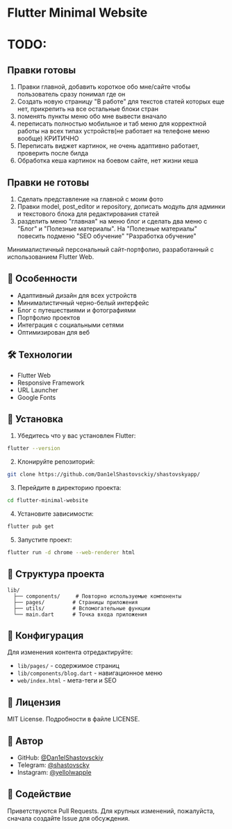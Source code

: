# Flutter Minimal Website



# TODO:

## Правки готовы
1) Правки главной, добавить короткое обо мне/сайте чтобы пользователь сразу понимал где он
2) Создать новую страницу "В работе" для текстов статей которых еще нет, прикрепить на все остальные блоки стран
3) поменять пункты меню обо мне вывести вначало
4) переписать полностью мобильное и таб меню для корректной работы на всех типах устройств(не работает на телефоне меню вообще) КРИТИЧНО
2) Переписать виджет картинок, не очень адаптивно работает, проверить после билда
4) Обработка кеша картинок на боевом сайте, нет жизни кеша


## Правки не готовы
1) Сделать представление на главной с моим фото
3) Правки model, post_editor и repository, дописать модуль для админки и текстового блока для редактирования статей
5) разделить меню "главная" на меню блог и сделать два меню с "Блог" и "Полезные материалы". На "Полезные материалы" повесить подменю "SEO обучение" "Разработка обучение"

Минималистичный персональный сайт-портфолио, разработанный с использованием Flutter Web.

## 📱 Особенности

- Адаптивный дизайн для всех устройств
- Минималистичный черно-белый интерфейс
- Блог с путешествиями и фотографиями
- Портфолио проектов
- Интеграция с социальными сетями
- Оптимизирован для веб

## 🛠 Технологии

- Flutter Web
- Responsive Framework
- URL Launcher
- Google Fonts

## 🚀 Установка

1. Убедитесь что у вас установлен Flutter:
```bash
flutter --version
```

2. Клонируйте репозиторий:
```bash
git clone https://github.com/Dan1elShastovsckiy/shastovskyapp/
```

3. Перейдите в директорию проекта:
```bash
cd flutter-minimal-website
```

4. Установите зависимости:
```bash
flutter pub get
```

5. Запустите проект:
```bash
flutter run -d chrome --web-renderer html
```

## 📂 Структура проекта

```
lib/
  ├── components/     # Повторно используемые компоненты
  ├── pages/         # Страницы приложения
  ├── utils/         # Вспомогательные функции
  └── main.dart      # Точка входа приложения
```

## 🔧 Конфигурация

Для изменения контента отредактируйте:
- `lib/pages/` - содержимое страниц
- `lib/components/blog.dart` - навигационное меню
- `web/index.html` - мета-теги и SEO

## 📝 Лицензия

MIT License. Подробности в файле LICENSE.

## 👤 Автор

- GitHub: [@Dan1elShastovsckiy](https://github.com/Dan1elShastovsckiy)
- Telegram: [@shastovscky](https://t.me/shastovscky)
- Instagram: [@yellolwapple](https://instagram.com/yellolwapple)

## 🤝 Содействие

Приветствуются Pull Requests. Для крупных изменений, пожалуйста, сначала создайте Issue для обсуждения.
